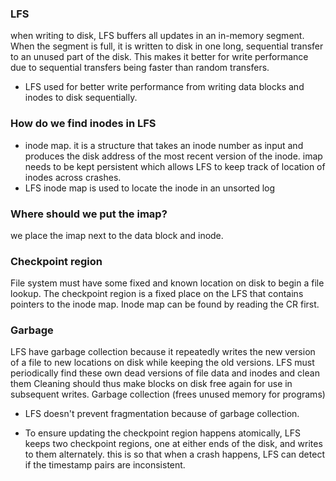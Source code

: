 ### LFS
when writing to disk, LFS buffers all updates in an in-memory segment. When the segment is full, it is written to disk in one long, sequential transfer to an unused part of the disk. This makes it better for write performance due to sequential transfers being faster than random transfers. 
- LFS used for better write performance from writing data blocks and inodes to disk sequentially. 


### How do we find inodes in LFS
- inode map. it is a structure that takes an inode number as input and produces the disk address of the most recent version of the inode. imap needs to be kept persistent which allows LFS to keep track of location of inodes across crashes. 
- LFS inode map is used to locate the inode in an unsorted log

### Where should we put the imap?
we place the imap next to the data block and inode. 



### Checkpoint region
File system must have some fixed and known location on disk to begin a file lookup. The checkpoint region is a fixed place on the LFS that contains pointers to the inode map.  Inode map can be found by reading the CR first. 


### Garbage
LFS have garbage collection because it repeatedly writes the new version of a file to new locations on disk while keeping the old versions. LFS must periodically find these own dead versions of file data and inodes and clean them
Cleaning should thus make blocks on disk free again for use in subsequent writes. 
Garbage collection (frees unused memory for programs)
- LFS doesn't prevent fragmentation because of garbage collection.



- To ensure updating the checkpoint region happens atomically, LFS keeps two checkpoint regions, one at either ends of the disk, and writes to them alternately. this is so that when a crash happens, LFS can detect if the timestamp pairs are inconsistent. 